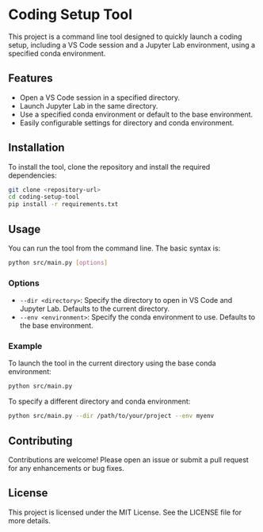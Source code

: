 # Coding Setup Tool

This project is a command line tool designed to quickly launch a coding setup, including a VS Code session and a Jupyter Lab environment, using a specified conda environment. 

## Features

- Open a VS Code session in a specified directory.
- Launch Jupyter Lab in the same directory.
- Use a specified conda environment or default to the base environment.
- Easily configurable settings for directory and conda environment.

## Installation

To install the tool, clone the repository and install the required dependencies:

```bash
git clone <repository-url>
cd coding-setup-tool
pip install -r requirements.txt
```

## Usage

You can run the tool from the command line. The basic syntax is:

```bash
python src/main.py [options]
```

### Options

- `--dir <directory>`: Specify the directory to open in VS Code and Jupyter Lab. Defaults to the current directory.
- `--env <environment>`: Specify the conda environment to use. Defaults to the base environment.

### Example

To launch the tool in the current directory using the base conda environment:

```bash
python src/main.py
```

To specify a different directory and conda environment:

```bash
python src/main.py --dir /path/to/your/project --env myenv
```

## Contributing

Contributions are welcome! Please open an issue or submit a pull request for any enhancements or bug fixes.

## License

This project is licensed under the MIT License. See the LICENSE file for more details.
